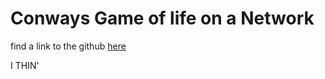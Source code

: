 # Conways Game of life on a Network
find a link to the github [here](https://github.com/Joshua-Patton/Conways-Game-of-Life-generalised-to-a-Graph)



I THIN'
